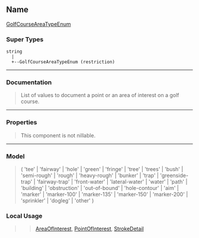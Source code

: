 ## Name ##

[GolfCourseAreaTypeEnum](SGolfCourseAreaTypeEnum.md)
### Super Types ###
```
string
  |
  +--GolfCourseAreaTypeEnum (restriction)
```


---


### Documentation ###


> List of values to document a point or an area of interest on a golf course.


---



### Properties ###

> This component is not nillable.

---


### Model ###

> ( 'tee' | 'fairway' | 'hole' | 'green' | 'fringe' | 'tree' | 'trees' | 'bush' | 'semi-rough' | 'rough' | 'heavy-rough' | 'bunker' | 'trap' | 'greenside-trap' | 'fairway-trap' | 'front-water' | 'lateral-water' | 'water' | 'path' | 'building' | 'obstruction' | 'out-of-bound' | 'hole-contour' | 'aim' | 'marker' | 'marker-100' | 'marker-135' | 'marker-150' | 'marker-200' | 'sprinkler' | 'dogleg' | 'other' )
### Local Usage ###
> > [AreaOfInterest](CAreaOfInterest.md), [PointOfInterest](CPointOfInterest.md), [StrokeDetail](CStrokeDetail.md)